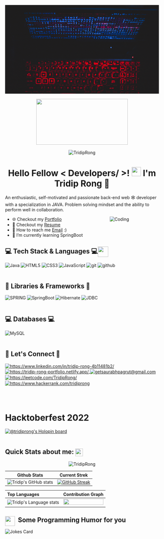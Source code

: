 <div align="center">
<img width="100%" height = "290px" src="https://raw.githubusercontent.com/TridipRong/TridipRong/main/image/Black%20and%20White%20Space%20Themed%20Simple%20and%20Cool%20Desktop%20Wallpaper.gif" alt="cover" />
</div>

<p  align="center"><img width = "300px" height="150px" src = "https://raw.githubusercontent.com/rahulbanerjee26/githubProfileReadmeGenerator/main/gifs/eatSleepCodeRepeat.gif"  ></p>
<p  align="center"> <img height="20px" src="https://komarev.com/ghpvc/?username=TridipRong&label=Profile%20views&color=0e75b6&style=flat" alt="TridipRong" /> </p>
<h1 align="center"> Hello Fellow < Developers/ >! <img src = "https://raw.githubusercontent.com/rahulbanerjee26/githubProfileReadmeGenerator/main/gifs/wave.gif" width = 30px height='30px'>  I'm Tridip Rong  👦</h1>
 

<p> An enthusiastic, self-motivated and passionate  back-end web 🕸️ developer with a specialization in JAVA. Problem solving mindset and the ability to perform well in collaboration.
</p>
<img align="right" alt="Coding" width="32%" src="https://c.tenor.com/qJ5evVs-_uUAAAAC/coding.gif">

- 🌐 Checkout my <a href="https://tridip-rong-portfolio.netlify.app/">Portfolio</a>
- 📮 Checkout my <a href="https://drive.google.com/file/d/10lxA17GoED_pAOCwvu6YxyUdUDzWch27/view?usp=sharing">Resume</a>
- 💌 How to reach me [Email](mailto:rtridip2@gmail.com) :)
- 📖 I’m currently learning SpringBoot

<!----------------------------------- Tech Stack Section ------------------------------------>

### <h2>💻 Tech Stack & Languages 💻<img src = "https://raw.githubusercontent.com/rahulbanerjee26/githubProfileReadmeGenerator/main/gifs/code.gif" width = 34px height=34px align="center"></h2>
![Java](https://img.shields.io/badge/Java-ED8B00?style=for-the-badge&logo=java&logoColor=white)
![HTML5](https://img.shields.io/badge/HTML5-E34F26?style=for-the-badge&logo=html5&logoColor=white)
![CSS3](https://img.shields.io/badge/CSS3-1572B6?style=for-the-badge&logo=css3&logoColor=white)
![JavaScript](https://img.shields.io/badge/JavaScript-323330?style=for-the-badge&logo=javascript&logoColor=F7DF1E)
<img src="https://img.shields.io/badge/Git-f44d27?style=for-the-badge&logo=git&logoColor=white" alt="git" />
<img src="https://img.shields.io/badge/GitHub-100000?style=for-the-badge&logo=github&logoColor=white" alt="github" />
<br><br>


### <h2>🚀 Libraries & Frameworks 🚀</h2>
<a><img src="https://img.shields.io/static/v1?style=for-the-badge&message=Spring&logo=spring&color=852100&label=" alt="SPRING"/></a>
<a><img src="https://img.shields.io/static/v1?style=for-the-badge&message=SpringBoot&logo=springboot&color=00d09c&label=" alt="SpringBoot" /></a>
<a><img src="https://img.shields.io/static/v1?style=for-the-badge&message=Hibernate&logo=hibernate&color=000030&label=" alt="Hibernate"/></a>
<a><img src="https://img.shields.io/static/v1?style=for-the-badge&message=JDBC&logo=JDBC&color=400030&label=" alt="JDBC"/></a><br><br>

### <h2>💻 Databases 💻</h2>
![MySQL](https://img.shields.io/badge/MySQL-00000F?style=for-the-badge&logo=mysql&logoColor=blue)<br><br>



 
<!----------------------------------- Social Media Links Section ------------------------------------>

<h2>📱 Let's Connect 📱</h2>


<p align="left">
    <a href="https://www.linkedin.com/in/tridip-rong-4b11481b2/" target="_blank">
        <img align="center" src="https://img.shields.io/badge/LinkedIn-0077B5?style=for-the-badge&logo=linkedin&logoColor=white" alt="https://www.linkedin.com/in/tridip-rong-4b11481b2/" />
    </a>
    <a href="https://tridip-rong-portfolio.netlify.app/">
        <img align="center" src="https://img.shields.io/badge/Portfolio-18A303?style=for-the-badge&logo=ionic&logoColor=white" alt="https://tridip-rong-portfolio.netlify.app/" />
    </a>
    <a title="rtridip2@gmail.com" href="mailto:rtridip2@gmail.com">
        <img align="center" src="https://img.shields.io/badge/Gmail-D14836?style=for-the-badge&logo=gmail&logoColor=white" alt="getsaurabhpagrut@gmail.com" />
    </a>
    </a>
    <a href="https://leetcode.com/TridipRong/">
        <img align="center" src="https://img.shields.io/badge/leetcode-black?style=for-the-badge&logo=leetcode&logoColor=yellow" alt="https://leetcode.com/TridipRong/" />
    </a>
    <a href="https://www.hackerrank.com/tridiprong">
        <img align="center" src="https://img.shields.io/badge/hackerrank-white?style=for-the-badge&logo=hackerrank&logoColor=darkgreen" alt="https://www.hackerrank.com/tridiprong" />
    </a>
    
</p>

<br><br>
<h1>Hacktoberfest 2022</h1>

[![@tridiprong's Holopin board](https://holopin.me/tridiprong)](https://holopin.io/@tridiprong)
<br><br>

   <h2>Quick Stats about me: <img src='https://raw.githubusercontent.com/rahulbanerjee26/githubProfileReadmeGenerator/main/gifs/github.gif' width='25px' height="25px" align="center"></h2>
   <p align="center"><img src="https://github-profile-trophy.vercel.app/?username=TridipRong&theme=merko&column=7&margin-w=15&margin-h=50" alt="TridipRong" /></p>

  | Github Stats | Current Strek  |
| --- | --- |
| ![Tridip's GitHub stats](https://github-readme-stats.vercel.app/api?username=tridiprong&show_icons=true&theme=radical) | [![GitHub Streak](https://github-readme-streak-stats.herokuapp.com?user=tridiprong&theme=dark)](https://git.io/streak-stats) |


<!-- Theme color -->
<!-- dark, radical, merko, gruvbox, tokyonight, onedark, cobalt, synthwave, highcontrast, dracula -->


| Top Languages | Contribution Graph  |
| :--- | --- |
| <img height=200 width=350 src="https://github-readme-stats.vercel.app/api/top-langs?username=tridiprong&show_icons=true&theme=cobalt" alt="Tridip's Language stats" /> |  <img align="right" src="https://github-readme-activity-graph.cyclic.app/graph?username=tridiprong&theme=synthwave&hide_border=true&area=true" height="10%" width="100%"/> |

<div aling="left">
  
<h2>&nbsp; Some Programming Humor for you <img align ='left' src='https://raw.githubusercontent.com/rahulbanerjee26/githubProfileReadmeGenerator/main/gifs/winkFace.gif' width = '32px' height= '32px'></h2>

![Jokes Card](https://readme-jokes.vercel.app/api?theme=highcontrast)
  </div>


<br>

